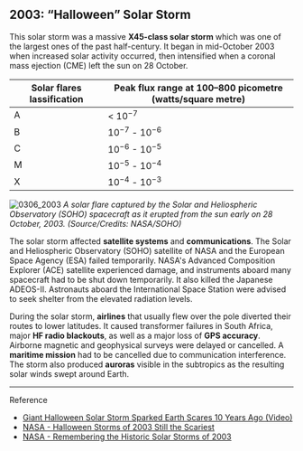 ## 2003: “Halloween” Solar Storm

This solar storm was a massive **X45-class solar storm** which was one of the largest ones of the past half-century.  It began in mid-October 2003 when increased solar activity occurred, then intensified when a coronal mass ejection (CME) left the sun on 28 October.

| Solar flares lassification | Peak flux range at 100–800 picometre (watts/square metre) |
| -------------- | --------------------------------------------------------- |
| A              | < $10^{-7}$                                               |
| B              | $10^{-7}$ - $10^{-6}$                                     |
| C              | $10^{-6}$ - $10^{-5}$                                     |
| M              | $10^{-5}$ - $10^{-4}$                                     |
| X              | $10^{-4}$ - $10^{-3}$

![0306_2003](./static/0306_2003.png)
*A solar flare captured by the Solar and Heliospheric Observatory (SOHO) spacecraft as it erupted from the sun early on 28 October, 2003. (Source/Credits: NASA/SOHO)*

The solar storm affected **satellite systems** and **communications**.  The Solar and Heliospheric Observatory (SOHO) satellite of NASA and the European Space Agency (ESA) failed temporarily. NASA's Advanced Composition Explorer (ACE) satellite experienced damage, and instruments aboard many spacecraft had to be shut down temporarily.  It also killed the Japanese ADEOS-II. Astronauts aboard the International Space Station were advised to seek shelter from the elevated radiation levels. 

During the solar storm, **airlines** that usually flew over the pole diverted their routes to lower latitudes. It caused transformer failures in South Africa, major **HF radio blackouts**, as well as a major loss of **GPS accuracy**. Airborne magnetic and geophysical surveys were delayed or cancelled. A **maritime mission** had to be cancelled due to communication interference.  The storm also produced **auroras** visible in the subtropics as the resulting solar winds swept around Earth.

---

Reference

- [Giant Halloween Solar Storm Sparked Earth Scares 10 Years Ago (Video)](https://www.space.com/23396-scary-halloween-solar-storm-2003-anniversary.html)
- [NASA - Halloween Storms of 2003 Still the Scariest](https://www.nasa.gov/topics/solarsystem/features/halloween_storms.html)
- [​NASA - Remembering the Historic Solar Storms of 2003](https://www.nasa.gov/feature/remembering-the-historic-solar-storms-of-2003)
